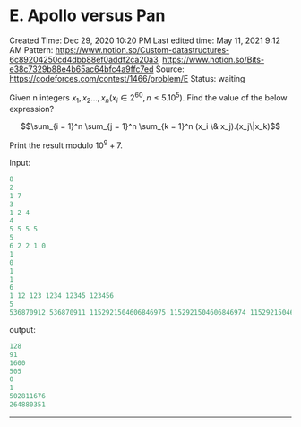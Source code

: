 # E. Apollo versus Pan

Created Time: Dec 29, 2020 10:20 PM
Last edited time: May 11, 2021 9:12 AM
Pattern: https://www.notion.so/Custom-datastructures-6c89204250cd4dbb88ef0addf2ca20a3, https://www.notion.so/Bits-e38c7329b88e4b65ac64bfc4a9ffc7ed
Source: https://codeforces.com/contest/1466/problem/E
Status: waiting

Given n integers $x_1, x_2..., x_n (x_i \in 2^{60}, n \le 5.10^5)$. Find the value of the below expression?

$$\sum_{i = 1}^n \sum_{j = 1}^n \sum_{k = 1}^n (x_i \& x_j).(x_j\|x_k)$$

Print the result modulo $10^9 + 7$. 

Input: 

```cpp
8
2
1 7
3
1 2 4
4
5 5 5 5
5
6 2 2 1 0
1
0
1
1
6
1 12 123 1234 12345 123456
5
536870912 536870911 1152921504606846975 1152921504606846974 1152921504606846973

```

output: 

```cpp
128
91
1600
505
0
1
502811676
264880351
```

---